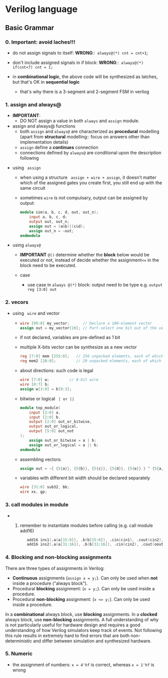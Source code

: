 # Verilog language

## Basic Grammar

### 0. Important: avoid laches!!!

+ do not assign signals to itself:  **WRONG**::``` always@(*) cnt = cnt+1```;
+ don't include assigned signals in if block:  **WRONG**::``` always@(*) if(cnt<7) cnt = 1;```

+ in **combinational logic**, the above code will be synthesized as latches, but that's OK in **sequential logic**
  + that's why there is a 3-segment and 2-segment FSM in verilog

### 1. assign and always@

+ **IMPORTANT**:
  + DO NOT assign a value in both ``` always ``` and ```assign``` module.
+ assign and always@ functions
  - both ```assign``` and ```always@``` are characterized as **procedural** modelling (apart from **structural** modelling:: focus on answers other than implementation details)
  - ```assign``` define a **continues** connection
  - connections defined by ``always@`` are conditional upon the description following

- using ``` assign```

  + when using a structure ``` assign + wire + assign```, it doesn't matter which of the assigned gates you create first, you still end up with the same circuit

  + sometimes ```wire``` is not compulsary, output can be assigned by output:

    ```verilog
    module sim(a, b, c, d, out, out_n);
        input a, b, c, d;
        output out, out_n;
        assign out = (a&b)|(c&d);
        assign out_n = ~out;
    endmodule
    ```

+ using ```always@```

  + **IMPORTANT** ```@()``` determine whether the **block** below would be executed or not, instead of decide whether the assignment```<=``` in the block need to be executed.

  + case
    + use case in ```always @(*)``` block: output need to be type e.g. ```output reg [3:0] out```

### 2. vecors

+ using ``` wire``` and vector

  + ```verilog
    wire [99:0] my_vector;      // Declare a 100-element vector
    assign out = my_vector[10]; // Part-select one bit out of the vector
    ```

  + if not declared, variables are pre-defined as 1 bit

  + multiple X-bits vector can be synthesize as a new vector

    ```verilog
    reg [7:0] mem [255:0];   // 256 unpacked elements, each of which is a 8-bit packed vector of reg.
    reg mem2 [28:0];         // 29 unpacked elements, each of which is a 1-bit 
    ```

  + about directions: such code is legal

    ```verilog
    wire [7:0] w;         // 8-bit wire
    wire [0:7] b;    
    assign w[3:0] = b[0:3];
    ```

  + bitwise or logical ``` | or ||```

    ```verilog
    module top_module(
    	input [2:0] a, 
    	input [2:0] b, 
    	output [2:0] out_or_bitwise,
    	output out_or_logical,
    	output [5:0] out_not
    );
    	assign out_or_bitwise = a | b;
    	assign out_or_logical = a || b;
    endmodule
    ```

  + assembling vectors:

    ```verilog
    assign out = ~{ {5{a}}, {5{b}}, {5{c}}, {5{d}}, {5{e}} } ^ {5{a,b,c,d,e}};
    ```


  + variables with different bit width should be declared separately

    ```verilog
    wire [31:0] sub32, bb;
    wire xx, gp;
    ```

    

### 3. call modules in module

+ 1. remember to instantiate modules before calling (e.g. call module add16)

     ```verilog
     	add16 ins1(.a(a[15:0]), .b(b[15:0]), .cin(cin1), .cout(cin2), .sum(sum[15:0]));
     	add16 ins2(.a(a[31:16]), .b(b[31:16]), .cin(cin2), .cout(oout), .sum(sum[31:16]));
     ```

     

### 4. Blocking and non-blocking assignments

There are three types of assignments in Verilog:

- **Continuous** assignments (`assign x = y;`). Can only be used when **not** inside a procedure ("always block").
- Procedural **blocking** assignment: (`x = y;`). Can only be used inside a procedure.
- Procedural **non-blocking** assignment: (`x <= y;`). Can only be used inside a procedure.

In a **combinational** always block, use **blocking** assignments. In a **clocked** always block, use **non-blocking** assignments. A full understanding of why is not particularly useful for hardware design and requires a good understanding of how Verilog simulators keep track of events. Not following this rule results in extremely hard to find errors that are both non-deterministic and differ between simulation and synthesized hardware.



### 5. Numeric

+ the assignment of numbers: ```x = 4'hf``` is correct, whereas ```x = 1'hf``` is wrong

